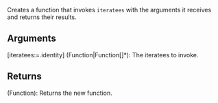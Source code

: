 Creates a function that invokes `iteratees` with the arguments it receives and returns their results.


## Arguments
[iteratees:=.identity] (Function|Function[]*): The iteratees to invoke.


## Returns
(Function): Returns the new function.
